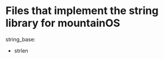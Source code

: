 <h1>Files that implement the string library for mountainOS</h1>

<p1>string_base:</p1>
<ul>
  <li>strlen</li>
</ul>


